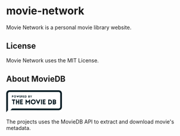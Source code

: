 # movie-network

Movie Network is a personal movie library website.


License
-------
Movie Network uses the MIT License.

About MovieDB
-------------
<img src="resources/moviedb.png" alt="moviedb" style="width: 150px;"/> 

The projects uses the MovieDB API to extract and download movie's metadata.